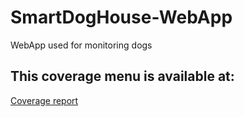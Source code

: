 # SmartDogHouse-WebApp
WebApp used for monitoring dogs

## This coverage menu is available at: 
[Coverage report](https://smartdoghouse.github.io/SmartDogHouse-WebApp/coverage/lcov-report/)
